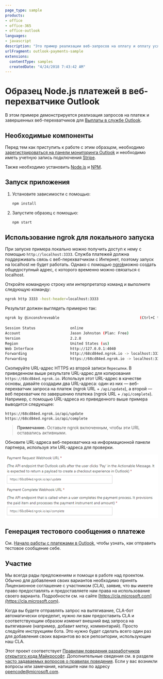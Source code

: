 ```yaml
---
page_type: sample
products:
- office
- office-365
- office-outlook
languages:
- javascript
description: "Это пример реализации веб-запросов на оплату и оплату услуг в Outlook"
urlFragment: outlook-payments-sample
extensions:
  contentType: samples
  createdDate: "4/24/2018 7:43:42 AM"
---
```


# Образец Node.js платежей в веб-перехватчике Outlook

В этом примере демонстрируется реализация запросов на платеж и завершенных веб-перехватчиков для [Выплаты в службе Outlook](https://docs.microsoft.com/outlook/payments/).

## Необходимые компоненты

Перед тем как приступить к работе с этим образцом, необходимо [зарегистрироваться на панели мониторинга Outlook](https://docs.microsoft.com/outlook/payments/partner-dashboard) и необходимо иметь учетную запись подключения [Stripe](https://stripe.com/connect).

Также необходимо установить [Node.js](https://nodejs.org) и [NPM](https://www.npmjs.com/).

## Запуск приложения

1. Установите зависимости с помощью:

    ```bash
    npm install
    ```

1. Запустите образец с помощью:

    ```bash
    npm start
    ```

## Использование ngrok для локального запуска

При запуске примера локально можно получить доступ к нему с помощью `http://localhost:3333`. Служба платежей должна поддерживать связь с веб-перехватчиком с Интернет, поэтому запуск на localhost не будет работать. Однако с помощью [ngrok](https://ngrok.com/)можно создать общедоступный адрес, с которого временно можно связаться с localhost.

Откройте командную строку или интерпретатор команд и выполните следующую команду:

```bash
ngrok http 3333 -host-header=localhost:3333
```

Результат должен выглядеть примерно так:

```bash
ngrok by @inconshreveable                                     (Ctrl+C to quit)

Session Status                online
Account                       Jason Johnston (Plan: Free)
Version                       2.2.8
Region                        United States (us)
Web Interface                 http://127.0.0.1:4040
Forwarding                    http://68cd84ed.ngrok.io -> localhost:3333
Forwarding                    https://68cd84ed.ngrok.io -> localhost:3333
```

Скопируйте URL-адрес HTTPS из второй записи `Пересылки`. В приведенном выше результате URL-адрес для копирования `https://68cd84ed.ngrok.io`. Используя этот URL-адрес в качестве основы, давайте создадим два URL-адреса: один из них — веб-перехватчик запроса на платеж (ngrok URL + `/api/update`), а второй — веб перехватчик по завершению платежа (ngrok URL + `/api/complete`). Например, с помощью URL-адреса из приведенного выше примера выводится следующее:

```
https://68cd84ed.ngrok.io/api/update
https://68cd84ed.ngrok.io/api/complete
```

> **Примечание.** Оставьте ngrok включенным, чтобы эти URL оставались активными.

Обновите URL-адреса веб-перехватчика на информационной панели партнера, используя эти URL-адреса для проверки.

![Снимок экрана: URL-адреса веб-перехватчика в области "платежи в Outlook"](readme-images/dashboard-webhooks.PNG)

## Генерация тестового сообщения о платеже

См. [Начало работы с платежами в Outlook](https://docs.microsoft.com/outlook/payments/get-started#send-the-test-payment-request), чтобы узнать, как отправить тестовое сообщение себе.

## Участие

Мы всегда рады предложениям и помощи в работе над проектом.
Обычно для добавления своих вариантов необходимо принять Лицензионное соглашение с участником (CLA), заявив, что вы имеете право предоставлять и предоставляете нам права на использование своего варианта.
Подробности см. на сайте [https://cla.microsoft.com](https://cla.microsoft.com).

Когда вы будете отправлять запрос на вытягивание, CLA-бот автоматически определит, нужно ли вам предоставить CLA и соответствующим образом изменит внешний вид запроса на вытягивание (например, добавит метку, комментарий).
Просто следуйте инструкциям бота.
Это нужно будет сделать всего один раз для добавления своих вариантов во все репозитории, использующие наш CLA.

Этот проект соответствует [Правилам поведения разработчиков открытого кода Майкрософт](https://opensource.microsoft.com/codeofconduct/).
Дополнительные сведения см. в разделе [часто задаваемых вопросов о правилах поведения](https://opensource.microsoft.com/codeofconduct/faq/).
Если у вас возникли вопросы или замечания, напишите нам по адресу [opencode@microsoft.com](mailto:opencode@microsoft.com).

